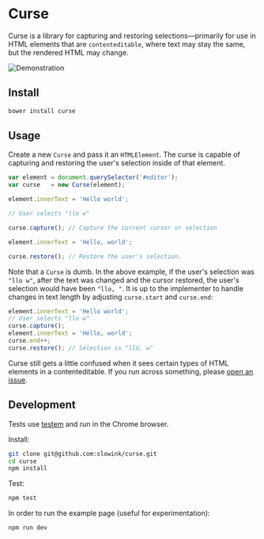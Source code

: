 # Curse

Curse is a library for capturing and restoring selections—primarily for use in
HTML elements that are `contenteditable`, where text may stay the same, but
the rendered HTML may change.

![Demonstration](https://dl.dropboxusercontent.com/s/0ekgujm9vihn2rd/curse.gif?raw=1)

## Install

```sh
bower install curse
```

## Usage

Create a new `Curse` and pass it an `HTMLElement`. The curse is capable of
capturing and restoring the user's selection inside of that element.

```javascript
var element = document.querySelector('#editor');
var curse   = new Curse(element);

element.innerText = 'Hello world';

// User selects "llo w"

curse.capture(); // Capture the current cursor or selection

element.innerText = 'Hello, world';

curse.restore(); // Restore the user's selection.
```

Note that a `Curse` is dumb. In the above example, if the user's selection was
`"llo w"`, after the text was changed and the cursor restored, the user's
selection would have been `"llo, "`. It is up to the implementer to handle
changes in text length by adjusting `curse.start` and `curse.end`:

```javascript
element.innerText = 'Hello world';
// User selects "llo w"
curse.capture();
element.innerText = 'Hello, world';
curse.end++;
curse.restore(); // Selection is "llo, w"
```

Curse still gets a little confused when it sees certain types of HTML elements
in a contenteditable. If you run across something, please [open an
issue](https://github.com/slowink/curse/issues).

## Development

Tests use [testem](https://github.com/airportyh/testem) and run in the Chrome
browser.

Install:

```sh
git clone git@github.com:slowink/curse.git
cd curse
npm install
```

Test:

```sh
npm test
```

In order to run the example page (useful for experimentation):

```sh
npm run dev
```
